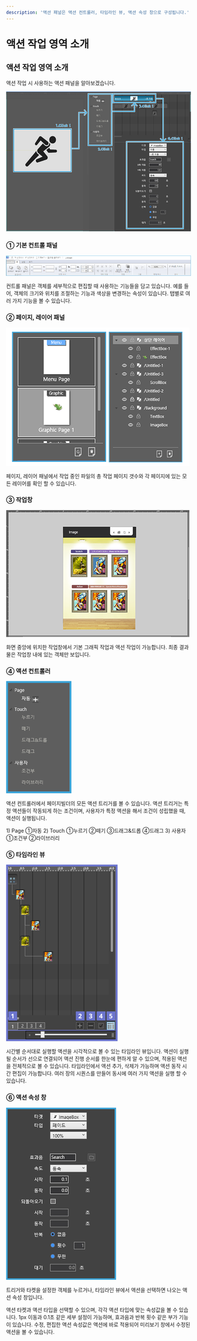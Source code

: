 ```yaml
---
description: '액션 패널은 액션 컨트롤러, 타임라인 뷰, 액션 속성 창으로 구성됩니다.'
---
```


# 액션 작업 영역 소개

## 액션 작업 영역 소개

액션 작업 시  사용하는 액션 패널을 알아보겠습니다.

![](../.gitbook/assets/5-2%20%281%29.jpg)

### ① 기본 컨트롤 패널

![&#xD074;&#xB9AD;&#xD558;&#xC2DC;&#xBA74; &#xD655;&#xB300;&#xC5D0;&#xC11C; &#xBCF4;&#xC2E4; &#xC218; &#xC788;&#xC2B5;&#xB2C8;&#xB2E4;.](../.gitbook/assets/2-2%20%281%29.png)

컨트롤 패널은 객체를 세부적으로 편집할 때 사용하는 기능들을 담고 있습니다. 예를 들어, 객체의 크기와 위치를 조절하는 기능과 색상을 변경하는 속성이 있습니다. 탭별로 여러 가지 기능을 볼 수 있습니다.

### ② 페이지, 레이어 패널

![](../.gitbook/assets/untitled-2.png)

페이지, 레이어 패널에서 작업 중인 파일의 총 작업 페이지 갯수와 각 페이지에 있는 모든 레이어를 확인 할 수 있습니다.

### ③ 작업창

![](../.gitbook/assets/03-inter-6.png)

화면 중앙에 위치한 작업창에서 기본 그래픽 작업과 액션 작업이 가능합니다. 최종 결과물은 작업창 내에 있는 객체만 보입니다.

### ④ 액션 컨트롤러

![](../.gitbook/assets/5-1-1%20%282%29.jpg)

액션 컨트롤러에서 페이지빌더의 모든 액션 트리거를 볼 수 있습니다. 액션 트리거는 특정 액션들이 작동되게 하는 조건이며, 사용자가 특정 액션을 해서 조건이 성립했을 때, 액션이 실행됩니다.

 1\) Page ①자동 2\) Touch ①누르기 ②떼기 ③드래그&드롭 ④드래그 3\) 사용자 ①조건부 ②라이브러리

### ⑤ 타임라인 뷰

![](../.gitbook/assets/5-1-2%20%282%29.jpg)

시간별 순서대로 실행할 액션을 시각적으로 볼 수 있는 타임라인 뷰입니다. 액션이 실행될 순서가 선으로 연결되어 액션 진행 순서를 한눈에 편하게 알 수 있으며, 적용된 액션을 전체적으로 볼 수 있습니다. 타임라인에서 액션 추가, 삭제가 가능하며 액션 동작 시간 편집이 가능합니다. 여러 장의 시퀀스를 만들어 동시에 여러 가지 액션을 실행 할 수 있습니다.

### ⑥ 액션 속성 창

![](../.gitbook/assets/5-6.jpg)

트리거와 타켓을 설정한 객체를 누르거나, 타임라인 뷰에서 액션을 선택하면 나오는 액션 속성 창입니다.

액션 타켓과 액션 타입을 선택할 수 있으며, 각각 액션 타입에 맞는 속성값을 볼 수 있습니다. 1px 이동과 0.1초 같은 세부 설정이 가능하며, 효과음과 반복 횟수 같은 부가 기능이 있습니다. 수정, 편집한 액션 속성값은 액션에 바로 적용되어 미리보기 창에서 수정된 액션을 볼 수 있습니다.

## 

